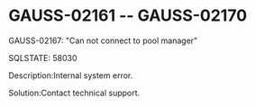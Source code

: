 # GAUSS-02161 -- GAUSS-02170<a name="EN-US_TOPIC_0302073665"></a>

GAUSS-02167: "Can not connect to pool manager"

SQLSTATE: 58030

Description:Internal system error.

Solution:Contact technical support.


